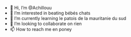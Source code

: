 - 👋 Hi, I’m @Achillouu
- 👀 I’m interested in beating bébés chats
- 🌱 I’m currently learning le patois de la mauritanie du sud
- 💞️ I’m looking to collaborate on rien
- 📫 How to reach me en poney

<!---
Achillouu/Achillouu is a ✨ special ✨ repository because its `README.md` (this file) appears on your GitHub profile.
You can click the Preview link to take a look at your changes.
--->
